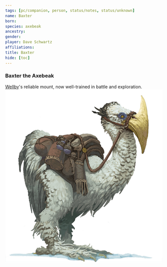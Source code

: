 ```yaml
---
tags: [pc/companion, person, status/notes, status/unknown]
name: Baxter
born:
species: axebeak
ancestry:
gender:
player: Dave Schwartz
affiliations:
title: Baxter
hide: [toc]
---
```


### Baxter the Axebeak

[Wellby](<../wellby.md>)'s reliable mount, now well-trained in battle and exploration. ![Baxter Portrait](../../../../assets/baxter-portrait.jpg)